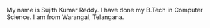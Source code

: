 My name is Sujith Kumar Reddy. I have done my B.Tech in Computer Science.
I am from Warangal, Telangana.
